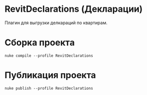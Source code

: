 # RevitDeclarations (Декларации)
Плагин для выгрузки делкараций по квартирам.

# Сборка проекта
```
nuke compile --profile RevitDeclarations
```

# Публикация проекта
```
nuke publish --profile RevitDeclarations
```
